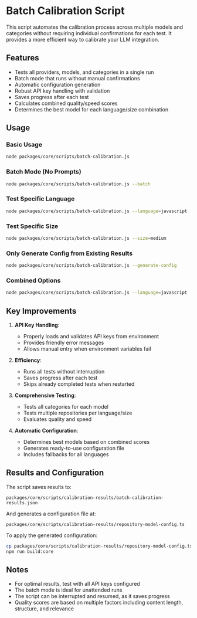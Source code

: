 # Batch Calibration Script

This script automates the calibration process across multiple models and categories without requiring individual confirmations for each test. It provides a more efficient way to calibrate your LLM integration.

## Features

- Tests all providers, models, and categories in a single run
- Batch mode that runs without manual confirmations
- Automatic configuration generation
- Robust API key handling with validation
- Saves progress after each test
- Calculates combined quality/speed scores
- Determines the best model for each language/size combination

## Usage

### Basic Usage

```bash
node packages/core/scripts/batch-calibration.js
```

### Batch Mode (No Prompts)

```bash
node packages/core/scripts/batch-calibration.js --batch
```

### Test Specific Language

```bash
node packages/core/scripts/batch-calibration.js --language=javascript
```

### Test Specific Size

```bash
node packages/core/scripts/batch-calibration.js --size=medium
```

### Only Generate Config from Existing Results

```bash
node packages/core/scripts/batch-calibration.js --generate-config
```

### Combined Options

```bash
node packages/core/scripts/batch-calibration.js --language=javascript --size=medium --batch
```

## Key Improvements

1. **API Key Handling**:
   - Properly loads and validates API keys from environment
   - Provides friendly error messages
   - Allows manual entry when environment variables fail

2. **Efficiency**:
   - Runs all tests without interruption
   - Saves progress after each test
   - Skips already completed tests when restarted

3. **Comprehensive Testing**:
   - Tests all categories for each model
   - Tests multiple repositories per language/size
   - Evaluates quality and speed

4. **Automatic Configuration**:
   - Determines best models based on combined scores
   - Generates ready-to-use configuration file
   - Includes fallbacks for all languages

## Results and Configuration

The script saves results to:
```
packages/core/scripts/calibration-results/batch-calibration-results.json
```

And generates a configuration file at:
```
packages/core/scripts/calibration-results/repository-model-config.ts
```

To apply the generated configuration:
```bash
cp packages/core/scripts/calibration-results/repository-model-config.ts packages/core/src/config/models/repository-model-config.ts
npm run build:core
```

## Notes

- For optimal results, test with all API keys configured
- The batch mode is ideal for unattended runs
- The script can be interrupted and resumed, as it saves progress
- Quality scores are based on multiple factors including content length, structure, and relevance
